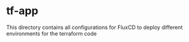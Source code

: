 # tf-app

This directory contains all configurations for FluxCD to deploy different environments for the terraform code